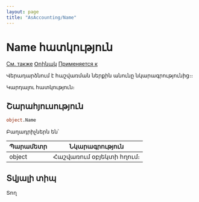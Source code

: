 ```yaml
---
layout: page
title: "AsAccounting/Name"
---
```



# Name հատկություն

[См. также](../AsAccounting.md) [Օրինակ](../../Examples/E_AsAccounting.html) [Применяется к](../AsAccounting.md)

Վերադարձնում է հաշվառման ներքին անունը նկարագրությունից։։

Կարդալու հատկություն։


## Շարահյուսություն

``` vb
object.Name
```

Բաղադրիչներն են՝


| Պարամետր | Նկարագրություն |
|--|--|
| object | Հաշվառում օբյեկտի հղում։ |



## Տվյալի տիպ

Տող